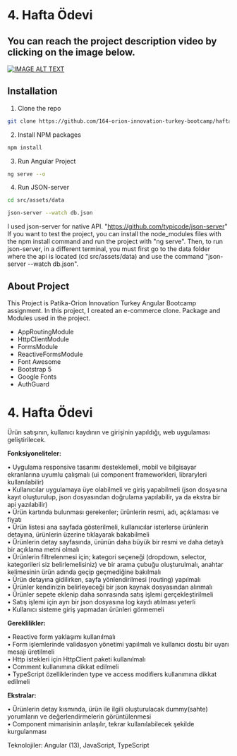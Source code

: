 
# 4. Hafta Ödevi

## You can reach the project description video by clicking on the image below.

[![IMAGE ALT TEXT](.src\assets\img\ecommerceproje.jpg)](https://youtu.be/IIznXYwROUg "Angular E-Commerce Web Application")

## Installation

1. Clone the repo

```sh
git clone https://github.com/164-orion-innovation-turkey-bootcamp/hafta4-odev-assignment-Emreedk
```

2. Install NPM packages

```sh
npm install
```

3. Run Angular Project

```sh
ng serve --o
```

4. Run JSON-server

```sh
cd src/assets/data

json-server --watch db.json
```

I used json-server for native API. "https://github.com/typicode/json-server" If you want to test the project, you can install the node_modules files with the npm install command and run the project with "ng serve". Then, to run json-server, in a different terminal, you must first go to the data folder where the api is located (cd src/assets/data) and use the command "json-server --watch db.json".

## About Project

This Project is Patika-Orion Innovation Turkey Angular Bootcamp assignment. In this project, I created an e-commerce clone. Package and Modules used in the project.

- AppRoutingModule
- HttpClientModule
- FormsModule
- ReactiveFormsModule
- Font Awesome
- Bootstrap 5
- Google Fonts
- AuthGuard

# 4. Hafta Ödevi

Ürün satışının, kullanıcı kaydının ve girişinin yapıldığı, web uygulaması geliştirilecek.

<strong>Fonksiyoneliteler: </strong>

• Uygulama responsive tasarımı desteklemeli, mobil ve bilgisayar ekranlarına uyumlu
çalışmalı (ui component frameworkleri, libraryleri kullanılabilir)  
• Kullanıcılar uygulamaya üye olabilmeli ve giriş yapabilmeli (json dosyasına kayıt
oluşturulup, json dosyasından doğrulama yapılabilir, ya da ekstra bir api yazılabilir)  
• Ürün kartında bulunması gerekenler; ürünlerin resmi, adı, açıklaması ve fiyatı  
• Ürün listesi ana sayfada gösterilmeli, kullanıcılar isterlerse ürünlerin detayına,
ürünlerin üzerine tıklayarak bakabilmeli  
• Ürünlerin detay sayfasında, ürünün daha büyük bir resmi ve daha detaylı bir açıklama
metni olmalı  
• Ürünlerin filtrelenmesi için; kategori seçeneği (dropdown, selector, kategorileri siz
belirlemelisiniz) ve bir arama çubuğu oluşturulmalı, anahtar kelimesinin ürün adında
geçip geçmediğine bakılmalı  
• Ürün detayına gidilirken, sayfa yönlendirilmesi (routing) yapılmalı  
• Ürünler kendinizin belirleyeceği bir json kaynak dosyasından alınmalı  
• Ürünler sepete eklenip daha sonrasında satış işlemi gerçekleştirilmeli  
• Satış işlemi için ayrı bir json dosyasına log kaydı atılması yeterli  
• Kullanıcı sisteme giriş yapmadan ürünleri görmemeli

<strong>Gereklilikler: </strong>

• Reactive form yaklaşımı kullanılmalı  
• Form işlemlerinde validasyon yönetimi yapılmalı ve kullanıcı dostu bir uyarı mesajı
üretilmeli  
• Http istekleri için HttpClient paketi kullanılmalı  
• Comment kullanımına dikkat edilmeli  
• TypeScript özelliklerinden type ve access modifiers kullanımına dikkat edilmeli

<strong>Ekstralar: </strong>

• Ürünlerin detay kısmında, ürün ile ilgili oluşturulacak dummy(sahte) yorumların ve
değerlendirmelerin görüntülenmesi  
• Component mimarisinin anlaşılır, tekrar kullanılabilecek şekilde kurgulanması

Teknolojiler: Angular (13), JavaScript, TypeScript
